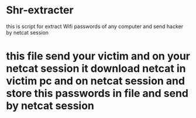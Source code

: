 # Shr-extracter
this is script for extract Wifi passwords of any computer and send hacker by netcat session
# this file send your victim and on your netcat session it download netcat in victim pc and on netcat session and store this passwords in file and send by netcat session
